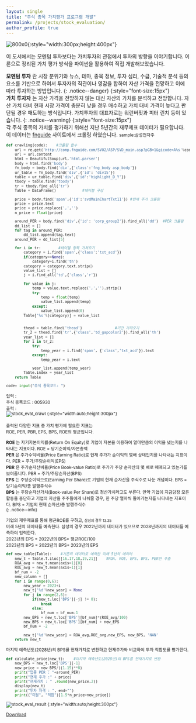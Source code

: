 ```yaml
---
layout: single
title: "주식 종목 가치평가 프로그램 개발"
permalink: /projects/stock_evaluation/
author_profile: true
---
```


![800x0](https://user-images.githubusercontent.com/56333934/86784771-dd647180-c09c-11ea-8a40-87928722c45a.png){:style="width:300px;height:400px"}

이 도서에서는 모멘텀 투자보다는 가치투자의 관점에서 투자의 방향을 이야기합니다. 이론으로 정리된 가치 평가 방식을 파이썬을 활용하여 직접 개발해보았습니다.

**모멘텀 투자** 란 시장 분위기와 뉴스, 테마, 종목 정보, 투자 심리, 수급, 기술적 분석 등의 요소를 기반으로 하여서 투자자의 직관이나 영감을 합하여 자산 가격을 전망하고 이에 따라 투자하는 방법입니다.
{: .notice--danger}
{:style="font-size:15px"}
<br>
**가치 투자자** 는 자산 가격을 전망하지 않는 대신 자산의 가치를 분석하고 전망합니다. 자산 가치 대비 현재 시장 가격이 충분히 낮을 경우 매수하고 가치 대비 가격이 높다고 판단될 경우 매도하는 방식입니다. 가치투자의 대표자로는 워런버핏과 피터 린치 등이 있습니다.
{: .notice--warning}
{:style="font-size:15px"}
<br>
각 주식 종목의 가치를 평가하기 위해선 지난 5년간의 재무제표 데이터가 필요합니다. 이 데이터는 [fnguide](http://comp.fnguide.com/SVO2/ASP/SVD_main.asp?pGB=1&gicode=A005930) 사이트에서 크롤링 하였습니다. <small>sample:삼성전자주

```python
def crawling(code):    #크롤링 함수
    url = re.get('http://comp.fnguide.com/SVO2/ASP/SVD_main.asp?pGB=1&gicode=A%s'%code)
    url = url.content
    html = BeautifulSoup(url,'html.parser')
    body = html.find('body')
    fn_body = body.find('div',{'class':'fng_body asp_body'})
    ur_table = fn_body.find('div',{'id': 'div15'})
    table = ur_table.find('div',{'id':'highlight_D_Y'})
    tbody = table.find('tbody')
    tr = tbody.find_all('tr')
    Table = DataFrame()            #테이블 구성

    price = body.find('span',{'id':'svdMainChartTxt11'}) #현재 주가 크롤링
    price = price.text
    price = price.replace(',','')
    n_price = float(price)

    around_PER = body.find('div',{'id': 'corp_group2'}).find_all('dd')  #PER 크롤링
    dd_list = []
    for tag in around_PER:
        dd_list.append(tag.text)
    around_PER = dd_list[5]

    for i in tr:        #테이블 항목 가져오기
        category = i.find('span',{'class':'txt_acd'})
        if(category==None):
            category=i.find('th')
        category = category.text.strip()
        value_list = []
        j = i.find_all('td',{'class','r'})

        for value in j:
            temp = value.text.replace(',','').strip()
            try:
                temp = float(temp)
                value_list.append(temp)
            except:
                value_list.append(0)
        Table['%s'%(category)] = value_list


        thead = table.find('thead')               #기간 가져오기
        tr_2 = thead.find('tr',{'class','td_gapcolor2'}).find_all('th')
        year_list = []
        for i in tr_2:
            try:
                temp_year = i.find('span', {'class','txt_acd'}).text
            except:
                temp_year = i.text

            year_list.append(temp_year)
        Table.index = year_list
    return Table

code= input("주식 종목코드: ")
```
입력 :   
  주식 종목코드 : 005930   
출력 :   
![stock_eval_crawl](https://user-images.githubusercontent.com/56333934/86792951-f0c80a80-c0a5-11ea-9717-92277deb7ab4.PNG)
{:style="width:auto;height:300px"}   
<br>
출력된 다양한 지표 중 가치 평가에 필요한 지표는<br>
ROE, PER, PBR, EPS, BPS, ROE의 평균입니다.<br>


**ROE** 는 자기자본이익률(Return On Equity)로 기업이 자본을 이용하여 얼마만큼의 이익을 냈는지를 나타내는 지표이다. ROE = 당기순이익/자본총액   
**PER** 은 주가수익비율(Price Earning Ratio)로 현재 주가가 순이익의 몇배 상태인지를 나타내는 지표이다. PER = 주가/주당순이익(EPS)   
**PBR** 은 주가순자산비율(Price Book-value Ratio)로 주가가 주당 순자산의 몇 배로 매매되고 있는가를 보여줍니다. PBR = 주가/주당순자산(BPS)   
**EPS** 는 주당순이익으로(Earning Per Share)로 기업의 현재 순자산을 주식수로 나눈 개념이다. EPS = 당기순이익/총 발행주식수   
**BPS** 는 주당순자산가치(Book-value Per Share)로 청산가치라고도 부른다. 만약 기업이 지금당장 모든 활동을 중단하고 기업의 자산을 주주들에게 나눠줄 경우, 한 주당 얼마씩 돌아가는지를 나타내는 지표이다. BPS = 기업의 현재 순자산/총 발행주식수   
{: .notice--info}

기업의 재무제표를 통해 평균ROE를 구하고, <small>삼성의 경우 13.35</small>   
미래 5년의 데이터를 예측한다. 삼성의 경우 2022년까지 데이터가 있으므로 2028년까지의 데이터를 예측하여 입력한다. <br>
2023년의 EPS = 2022년의 BPS* 평균ROE/100 <br>
2023년의 BPS = 2022년의 BPS+ 2023년의 EPS

```python
def new_table(Table):    #기존의 데이터로 예측한 미래 5년의 데이터
    new_t = Table.T.iloc[[16,17,18,19,21]]    #ROA, ROE, EPS, BPS, PER만 추출
    ROA_avg = new_t.mean(axis=1)[0]
    ROE_avg = new_t.mean(axis=1)[1]
    bf_num = -2
    new_column = []
    for i in range(0,6):
        new_year = 2023+i
        new_t['%d'%new_year] = None
        for j in range(2,6):
            if(new_t.loc['BPS'][-j] != 0):
                break
            else:
                bf_num = bf_num-1
        new_EPS = new_t.loc['BPS'][bf_num]*(ROE_avg/100)
        new_BPS = new_t.loc['BPS'][bf_num] + new_EPS
        bf_num = -2

        new_t['%d'%new_year] = ROA_avg,ROE_avg,new_EPS, new_BPS, 'NAN'
    return new_t
```

마지막 예측년도(2028년)의 BPS를 현재가치로 변환하고 현재주가와 비교하여 투자 적합도를 평가한다.

```python
def calculate_price(new_t):    #마지막 예측년도(2028년)의 BPS를 현재가치로 변환
    new_BPS = new_t.loc['BPS'][-1]
    new_price = new_BPS/((1.15)**8)
    print("업종 PER : "+around_PER)  
    print("현재 주가 :" + price)
    print("현재가치 : " ,round(new_price,2))
    display(new_t)
    print("투자 자격 : ", end="")
    print(("미달", "적합")[1.5*n_price<new_price])
```   
![stock_eval_result](https://user-images.githubusercontent.com/56333934/86802676-38539400-c0b0-11ea-8d8e-90588f1224ec.PNG)
{:style="width:auto;height:300px"}

[Download](https://github.com/Shinsieon/Python)
